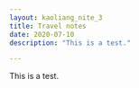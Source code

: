 ```yaml
---
layout: kaoliang_nite_3
title: Travel notes
date: 2020-07-10
description: "This is a test."

---
```


This is a test.
